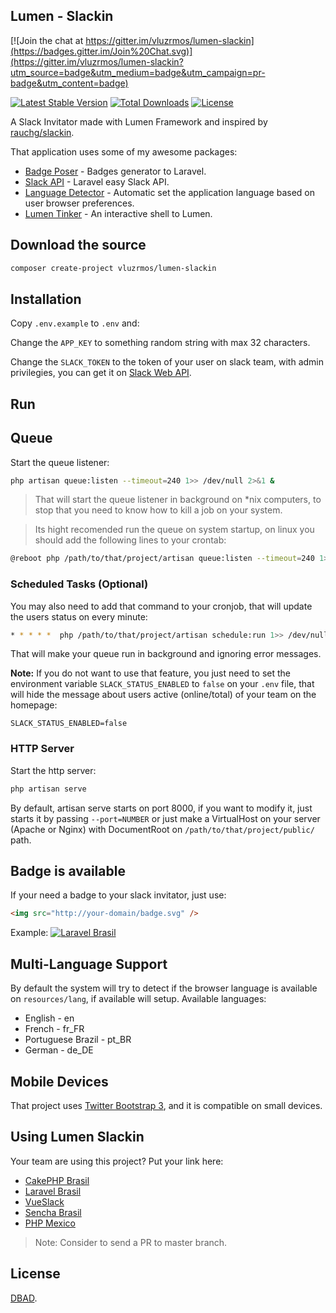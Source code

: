 ## Lumen - Slackin

[![Join the chat at https://gitter.im/vluzrmos/lumen-slackin](https://badges.gitter.im/Join%20Chat.svg)](https://gitter.im/vluzrmos/lumen-slackin?utm_source=badge&utm_medium=badge&utm_campaign=pr-badge&utm_content=badge)

[![Latest Stable Version](https://poser.pugx.org/vluzrmos/lumen-slackin/v/stable)](https://packagist.org/packages/vluzrmos/lumen-slackin) [![Total Downloads](https://poser.pugx.org/vluzrmos/lumen-slackin/downloads)](https://packagist.org/packages/vluzrmos/lumen-slackin) [![License](https://poser.pugx.org/vluzrmos/lumen-slackin/license)](https://packagist.org/packages/vluzrmos/lumen-slackin)

A Slack Invitator made with Lumen Framework and inspired by [rauchg/slackin](https://github.com/rauchg/slackin).

That application uses some of my awesome packages:

* [Badge Poser](https://github.com/vluzrmos/laravel-badge-poser) - Badges generator to Laravel.
* [Slack API](https://github.com/vluzrmos/laravel-slack-api) - Laravel easy Slack API.
* [Language Detector](https://github.com/vluzrmos/laravel-language-detector) - Automatic set the application language based on user browser preferences.
* [Lumen Tinker](https://github.com/vluzrmos/lumen-tinker) - An interactive shell to Lumen.

## Download the source

```bash
composer create-project vluzrmos/lumen-slackin
```

## Installation

Copy <code>.env.example</code> to <code>.env</code> and:

Change the <code>APP_KEY</code> to something random string with max 32 characters.

Change the <code>SLACK_TOKEN</code> to the token of your user on slack team, with admin privilegies, you can get it on [Slack Web API](https://api.slack.com/web#authentication).

## Run

## Queue
Start the queue listener:

```bash
php artisan queue:listen --timeout=240 1>> /dev/null 2>&1 &
```

> That will start the queue listener in background on \*nix computers, to stop that you need to know
  how to kill a job on your system.

> Its hight recomended run the queue on system startup, on linux you should add the following lines to your crontab:

```bash
@reboot php /path/to/that/project/artisan queue:listen --timeout=240 1>> /dev/null 2>&1
```

### Scheduled Tasks (Optional)

You may also need to add that command to your cronjob, that will update the users status on every minute:

```bash
* * * * *  php /path/to/that/project/artisan schedule:run 1>> /dev/null 2>&1
```

That will make your queue run in background and ignoring error messages.

**Note:** If you do not want to use that feature, you just need to set the environment
variable `SLACK_STATUS_ENABLED` to `false` on your `.env` file, that will hide the message
about users active (online/total) of your team on the homepage:

    SLACK_STATUS_ENABLED=false

### HTTP Server

Start the http server:

```bash
php artisan serve
```

By default, artisan serve starts on port 8000, if you want to modify it, just starts it by passing <code>--port=NUMBER</code> or 
just make a VirtualHost on your server (Apache or Nginx) with DocumentRoot on <code>/path/to/that/project/public/</code> path.

## Badge is available

If your need a badge to your slack invitator, just use:

```html
<img src="http://your-domain/badge.svg" />
```

Example:
[![Laravel Brasil](https://slack.laravel.com.br/badge.svg)](https://slack.laravel.com.br)

## Multi-Language Support

By default the system will try to detect if the browser language is available on <code>resources/lang</code>, 
if available will setup. Available languages:

* English  - en
* French   - fr_FR
* Portuguese Brazil - pt_BR
* German   - de_DE

## Mobile Devices

That project uses [Twitter Bootstrap 3](http://getbootstrap.com), and it is compatible on small devices.

## Using Lumen Slackin

Your team are using this project? Put your link here:

- [CakePHP Brasil](http://slack.cakephpbrasil.com.br)
- [Laravel Brasil](https://slack.laravel.com.br)
- [VueSlack](http://vueslack.com)
- [Sencha Brasil](http://sencha-br.wemersonjanuario.com.br)
- [PHP Mexico](http://chat.phpmexico.mx)

> Note: Consider to send a PR to master branch.

## License

[DBAD](http://www.dbad-license.org/).
